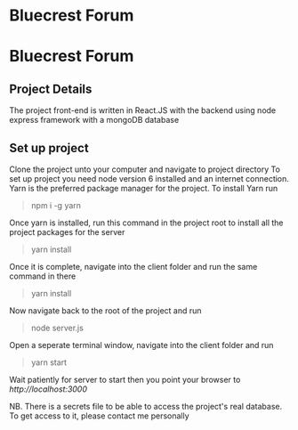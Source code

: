 # Bluecrest Forum
# Bluecrest Forum

## Project Details
The project front-end is written in React.JS with the backend using node express framework with a mongoDB database

## Set up project
Clone the project unto your computer and navigate to project directory
To set up project you need node version 6 installed and an internet connection.
Yarn is the preferred package manager for the project. To install Yarn run
> npm i -g yarn

Once yarn is installed, run this command in the project root to install all the project packages for the server
> yarn install

Once it is complete, navigate into the client folder and run the same command in there
> yarn install

Now navigate back to the root of the project and run
> node server.js

Open a seperate terminal window, navigate into the client folder and run 
> yarn start

Wait patiently for server to start then you point your browser to *http://localhost:3000*


NB. There is a secrets file to be able to access the project's real database. To get access to it, please contact me personally
